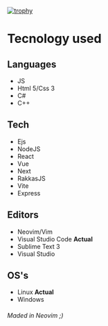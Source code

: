 [![trophy](https://github-profile-trophy.vercel.app/?username=ryo-ma)](https://github.com/ryo-ma/github-profile-trophy)

# Tecnology used

## Languages
- JS
- Html 5/Css 3
- C#
- C++

## Tech
+ Ejs
+ NodeJS
+ React
+ Vue
+ Next
+ RakkasJS
+ Vite
+ Express

## Editors
+ Neovim/Vim
+ Visual Studio Code  **Actual**
+ Sublime Text 3
+ Visual Studio

## OS's
+ Linux  **Actual**
+ Windows


###### Maded in Neovim ;)
